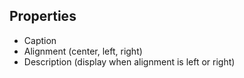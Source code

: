 ## Properties
* Caption
* Alignment (center, left, right)
* Description (display when alignment is left or right)